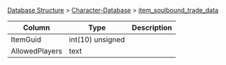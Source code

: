 [Database Structure](Database-Structure) > [Character-Database](Character-Database) > [item_soulbound_trade_data](item_soulbound_trade_data)

Column | Type | Description
--- | --- | ---
ItemGuid | int(10) unsigned | 
AllowedPlayers | text | 
